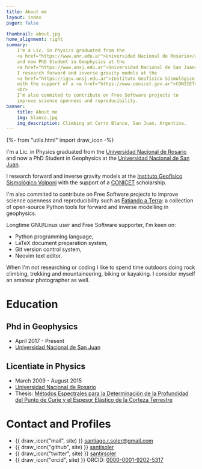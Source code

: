 ```yaml
---
title: About me
layout: index
pager: false

thumbnail: about.jpg
home_alignment: right
summary:
    I'm a Lic. in Physics graduated from the
    <a href="https://www.unr.edu.ar">Universidad Nacional de Rosario</a>
    and now PhD Student in Geophysics at the
    <a href="https://www.unsj.edu.ar">Universidad Nacional de San Juan</a>.
    I research forward and inverse gravity models at the
    <a href="https://igsv.unsj.edu.ar">Instituto Geofísico Sismológico Volponi</a>
    with the support of a <a href="https://www.conicet.gov.ar">CONICET</a> scholarship.
    <br>
    I'm also commited to contribute on Free Software projects to
    improve science openness and reproducibility.
banner:
    title: About me
    img: blanco.jpg
    img_description: Climbing at Cerro Blanco, San Juan, Argentina.
---
```

{%- from "utils.html" import draw_icon -%}


I'm a Lic. in Physics graduated from the
[Universidad Nacional de Rosario](https://www.unr.edu.ar)
and now a PhD Student in Geophysics at the
[Universidad Nacional de San Juan](https://www.unsj.edu.ar).

I research forward and inverse gravity models at the
[Instituto Geofísico Sismológico Volponi](http://http://igsv.unsj.edu.ar/)
with the support of a [CONICET](https://www.conicet.gov.ar) scholarship.

I'm also commited to contribute on Free Software projects to
improve science openness and reproducibility such as
[Fatiando a Terra](https://www.fatiando.org/): a collection of open-source Python tools
for forward and inverse modelling in geophysics.

Longtime GNU/Linux user and Free Software supporter, I'm keen on:

- Python programming language,
- LaTeX document preparation system,
- Git version control system,
- Neovim text editor.


When I'm not researching or coding I like to spend time outdoors doing rock
climbing, trekking and mountaineering, biking or kayaking.
I consider myself an amateur photographer as well.

# Education

## Phd in Geophysics

- April 2017 - Present
- [Universidad Nacional de San Juan](https://www.unsj.edu.ar)

## Licentiate in Physics

- March 2009 - August 2015
- [Universidad Nacional de Rosario](https://www.unr.edu.ar)
- Thesis: [Métodos Espectrales para la Determinación de la Profundidad del Punto de Curie y el Espesor Elástico de la Corteza Terrestre](https://github.com/santisoler/tesina-fisica)


# Contact and Profiles

- {{ draw_icon("mail", site) }} [santiago.r.soler@gmail.com](mailto:santiago.r.soler@gmail.com)
- {{ draw_icon("github", site) }} [santisoler](https://www.github.com/santisoler)
- {{ draw_icon("twitter", site) }} [santirsoler](https://twitter.com/santirsoler)
- {{ draw_icon("orcid", site) }} ORCID: [0000-0001-9202-5317](https://orcid.org/0000-0001-9202-5317)

